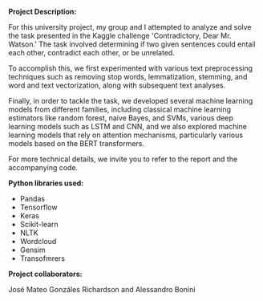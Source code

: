 **Project Description:**


For this university project, my group and I attempted to analyze and solve the task presented in the Kaggle challenge 'Contradictory, Dear Mr. Watson.' The task involved determining if two given sentences could entail each other, contradict each other, or be unrelated.

To accomplish this, we first experimented with various text preprocessing techniques such as removing stop words, lemmatization, stemming, and word and text vectorization, along with subsequent text analyses.

Finally, in order to tackle the task, we developed several machine learning models from different families, including classical machine learning estimators like random forest, naive Bayes, and SVMs, various deep learning models such as LSTM and CNN, and we also explored machine learning models that rely on attention mechanisms, particularly various models based on the BERT transformers.

For more technical details, we invite you to refer to the report and the accompanying code.

**Python libraries used:**
  - Pandas
  - Tensorflow
  - Keras
  - Scikit-learn
  - NLTK
  - Wordcloud
  - Gensim
  - Transofmrers

**Project collaborators:**

José Mateo Gonzáles Richardson and Alessandro Bonini
